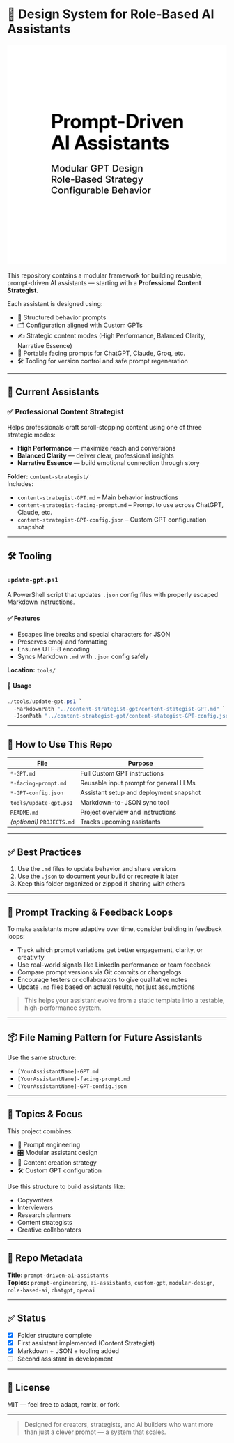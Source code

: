# 🧠 Design System for Role-Based AI Assistants

![Cover](prompt-driven-ai-assistants_square-cover.png)

This repository contains a modular framework for building reusable, prompt-driven AI assistants — starting with a **Professional Content Strategist**.

Each assistant is designed using:

- 🔧 Structured behavior prompts  
- 🗂 Configuration aligned with Custom GPTs  
- ✍️ Strategic content modes (High Performance, Balanced Clarity, Narrative Essence)  
- 💬 Portable facing prompts for ChatGPT, Claude, Groq, etc.  
- 🛠 Tooling for version control and safe prompt regeneration  

---

## 📁 Current Assistants

### ✅ Professional Content Strategist

Helps professionals craft scroll-stopping content using one of three strategic modes:

- **High Performance** — maximize reach and conversions  
- **Balanced Clarity** — deliver clear, professional insights  
- **Narrative Essence** — build emotional connection through story

**Folder:** `content-strategist/`  
Includes:

- `content-strategist-GPT.md` – Main behavior instructions  
- `content-strategist-facing-prompt.md` – Prompt to use across ChatGPT, Claude, etc.  
- `content-strategist-GPT-config.json` – Custom GPT configuration snapshot  

---

## 🛠 Tooling

### `update-gpt.ps1`

A PowerShell script that updates `.json` config files with properly escaped Markdown instructions.

#### ✅ Features

- Escapes line breaks and special characters for JSON  
- Preserves emoji and formatting  
- Ensures UTF-8 encoding  
- Syncs Markdown `.md` with `.json` config safely  

**Location:** `tools/`

#### 🔧 Usage

```powershell
./tools/update-gpt.ps1 `
  -MarkdownPath "../content-strategist-gpt/content-stategist-GPT.md" `
  -JsonPath "../content-strategist-gpt/content-stategist-GPT-config.json"
```

---

## 🚀 How to Use This Repo

| File                              | Purpose                                          |
|----------------------------------|--------------------------------------------------|
| `*-GPT.md`                       | Full Custom GPT instructions                     |
| `*-facing-prompt.md`             | Reusable input prompt for general LLMs           |
| `*-GPT-config.json`              | Assistant setup and deployment snapshot          |
| `tools/update-gpt.ps1`    	   | Markdown-to-JSON sync tool                       |
| `README.md`                      | Project overview and instructions                |
| *(optional)* `PROJECTS.md`       | Tracks upcoming assistants                       |

---

## ✅ Best Practices

1. Use the `.md` files to update behavior and share versions  
2. Use the `.json` to document your build or recreate it later  
3. Keep this folder organized or zipped if sharing with others  

---

## 🧪 Prompt Tracking & Feedback Loops

To make assistants more adaptive over time, consider building in feedback loops:

- Track which prompt variations get better engagement, clarity, or creativity
- Use real-world signals like LinkedIn performance or team feedback
- Compare prompt versions via Git commits or changelogs
- Encourage testers or collaborators to give qualitative notes
- Update `.md` files based on actual results, not just assumptions

> This helps your assistant evolve from a static template into a testable, high-performance system.

---

## 📦 File Naming Pattern for Future Assistants

Use the same structure:

- `[YourAssistantName]-GPT.md`  
- `[YourAssistantName]-facing-prompt.md`  
- `[YourAssistantName]-GPT-config.json`  

---

## 🧭 Topics & Focus

This project combines:

- 🧠 Prompt engineering  
- 🎛 Modular assistant design  
- 📎 Content creation strategy  
- 🛠 Custom GPT configuration  

Use this structure to build assistants like:

- Copywriters  
- Interviewers  
- Research planners  
- Content strategists  
- Creative collaborators  

---

## 🔗 Repo Metadata

**Title:** `prompt-driven-ai-assistants`  
**Topics:** `prompt-engineering`, `ai-assistants`, `custom-gpt`, `modular-design`, `role-based-ai`, `chatgpt`, `openai`

---

## ✅ Status

- [x] Folder structure complete  
- [x] First assistant implemented (Content Strategist)  
- [x] Markdown + JSON + tooling added  
- [ ] Second assistant in development  

---

## 📄 License

MIT — feel free to adapt, remix, or fork.

---

> Designed for creators, strategists, and AI builders who want more than just a clever prompt — a system that scales.
